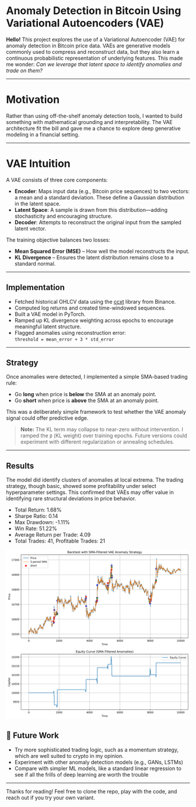 # Anomaly Detection in Bitcoin Using Variational Autoencoders (VAE)

**Hello!** This project explores the use of a Variational Autoencoder (VAE) for anomaly detection in Bitcoin price data. VAEs are generative models commonly used to compress and reconstruct data, but they also learn a continuous probabilistic representation of underlying features. This made me wonder: _Can we leverage that latent space to identify anomalies and trade on them?_

---

# Motivation

Rather than using off-the-shelf anomaly detection tools, I wanted to build something with mathematical grounding and interpretability. The VAE architecture fit the bill and gave me a chance to explore deep generative modeling in a financial setting.

---

# VAE Intuition

A VAE consists of three core components:

- **Encoder**: Maps input data (e.g., Bitcoin price sequences) to two vectors: a mean and a standard deviation. These define a Gaussian distribution in the latent space.
- **Latent Space**: A sample is drawn from this distribution—adding stochasticity and encouraging structure.
- **Decoder**: Attempts to reconstruct the original input from the sampled latent vector.

The training objective balances two losses:

- **Mean Squared Error (MSE)** – How well the model reconstructs the input.
- **KL Divergence** – Ensures the latent distribution remains close to a standard normal.

---

## Implementation

- Fetched historical OHLCV data using the [ccxt](https://github.com/ccxt/ccxt) library from Binance.
- Computed log returns and created time-windowed sequences.
- Built a VAE model in PyTorch.
- Ramped up KL divergence weighting across epochs to encourage meaningful latent structure.
- Flagged anomalies using reconstruction error:  
  `threshold = mean_error + 3 * std_error`

---

## Strategy

Once anomalies were detected, I implemented a simple SMA-based trading rule:
- Go **long** when price is **below** the SMA at an anomaly point.
- Go **short** when price is **above** the SMA at an anomaly point.

This was a deliberately simple framework to test whether the VAE anomaly signal could offer predictive edge.

> **Note:** The KL term may collapse to near-zero without intervention. I ramped the `β` (KL weight) over training epochs. Future versions could experiment with different regularization or annealing schedules.

---

## Results

The model did identify clusters of anomalies at local extrema. The trading strategy, though basic, showed some profitability under select hyperparameter settings. This confirmed that VAEs may offer value in identifying rare structural deviations in price behavior.
- Total Return: 1.68%
- Sharpe Ratio: 0.14
- Max Drawdown: -1.11%
- Win Rate: 51.22%
- Average Return per Trade: 4.09
- Total Trades: 41, Profitable Trades: 21

![Simple Moving Average](figures/SMA.png)
![Equity Curve](figures/equity_curve.png)

## 📎 Future Work

- Try more sophisticated trading logic, such as a momentum strategy, which are well suited to crypto in my opinion.
- Experiment with other anomaly detection models (e.g., GANs, LSTMs)
- Compare with simpler ML models, like a standard linear regression to see if all the frills of deep learning are worth the trouble

---

Thanks for reading! Feel free to clone the repo, play with the code, and reach out if you try your own variant.
